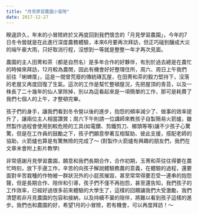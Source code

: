```yaml
---
title: "月見學習農園小冒險"
date: 2017-12-27
---
```


睽違許久，年末的小冒險終於又再度回到我們懷念的「月見學習農園」，今年的7日冬令營就是在此進行深度農務體驗，本來6月要再次拜訪，但正巧碰到釀成大災的端午豪大雨，只好取消行程，沒想到一等就是整整一年才再次見面。

農園的主人田菁和茶（都是自然名）是多年合作的好夥伴，有別於過去總是在農忙的時候來拜訪，12月較為農閒，因此有機會好好整理住所，周六、周日上午我們前往「蜊蜱厝」，這是一間曾荒廢的傳統磚瓦屋，在田菁和茶的毅力堅持下，沒落的老屋又再度回復了生氣。這次的工作是幫忙整頓屋況，先把屋頂的青苔，以及一株長了二十幾年的仙人掌除掉，別以為這看起來是一項簡單的工作，那可是耗費了我們七個人的上午，才整頓完畢。

孩子們的身手，讓我們看到冬令營以後的進步，抱怨的頻率減少了、做事的效率提升了，讓兩位主人相當讚賞；周六下午則請一位講師來教孩子自製簡易火箭爐，雖然製作過程會使用到較危險的工具(如電鑽、剪鐵剪刀、榔頭等等)讓不少孩子心驚驚，但是在工作員的鼓勵之下，孩子們願意學著互相幫助、彼此支援，搭配老師的協助，火箭爐也算是有驚無險的完成了～
(對製作火箭爐有興趣的朋友們，我們在文章末會附上影片教學) 

非常感謝月見學習農園，願意和我們長期合作，合作初期，玉菁和茶往往得要在農忙時刻，放下手邊工作，辛苦的向孩子解說體驗務農的意義，在體驗的過程，還要面對辛苦栽種的作物被一群狀況外的小屁孩摧毀，甚至常常得要忍受一連串的抱怨聲，但是長期合作、陪伴和引導，孩子們不僅不再抱怨，甚至還告知，我們孩子的工作效率，已經好過很多前來體驗的大學生了，這樣的回饋讓我們大受激勵，我們清楚若非月見農園的包容和接納，以及持續不棄的陪伴，將難以看到孩子這樣的進步。我們也和農園約好，希望1月的小冒險，若有機會，可以再度拜訪！～
